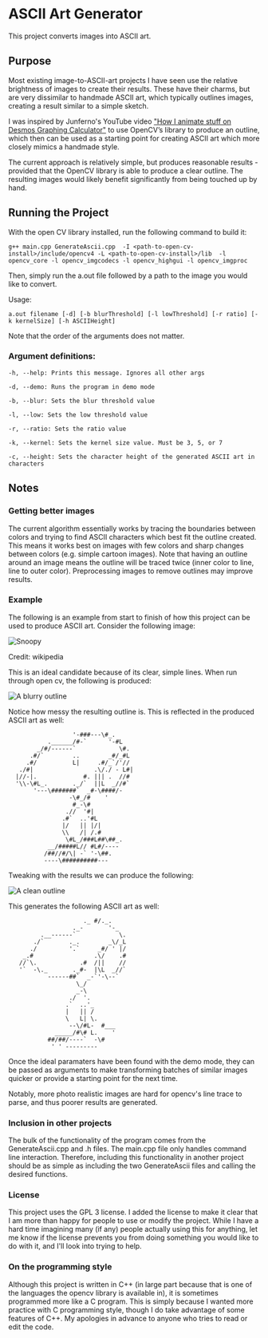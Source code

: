 # ASCII Art Generator
This project converts images into ASCII art.

## Purpose
Most existing image-to-ASCII-art projects I have seen use the relative brightness of images to create their results. These have their charms, but are very dissimilar to handmade ASCII art, which typically outlines images, creating a result similar to a simple sketch. 

I was inspired by Junferno's YouTube video ["How I animate stuff on Desmos Graphing Calculator"](https://www.youtube.com/watch?v=BQvBq3K50u8) to use OpenCV’s library to produce an outline, which then can be used as a starting point for creating ASCII art which more closely mimics a handmade style. 

The current approach is relatively simple, but produces reasonable results - provided that the OpenCV library is able to produce a clear outline. The resulting images would likely benefit significantly from being touched up by hand. 

## Running the Project
With the open CV library installed, run the following command to build it: 

`g++ main.cpp GenerateAscii.cpp  -I <path-to-open-cv-install>/include/opencv4 -L <path-to-open-cv-install>/lib  -l opencv_core -l opencv_imgcodecs -l opencv_highgui -l opencv_imgproc`

Then, simply run the a.out file followed by a path to the image you would like to convert. 

Usage:

 `a.out filename [-d] [-b blurThreshold] [-l lowThreshold] [-r ratio] [-k kernelSize] [-h ASCIIHeight]`

Note that the order of the arguments does not matter. 

### Argument definitions: 

`-h, --help: Prints this message. Ignores all other args`

`-d, --demo: Runs the program in demo mode`

`-b, --blur: Sets the blur threshold value`

`-l, --low: Sets the low threshold value`

`-r, --ratio: Sets the ratio value`

`-k, --kernel: Sets the kernel size value. Must be 3, 5, or 7`

`-c, --height: Sets the character height of the generated ASCII art in characters`

## Notes
### Getting better images
The current algorithm essentially works by tracing the boundaries between colors and trying to find ASCII characters which best fit the outline created. This means it works best on images with few colors and sharp changes between colors (e.g. simple cartoon images). Note that having an outline around an image means the outline will be traced twice (inner color to line, line to outer color). Preprocessing images to remove outlines may improve results. 

### Example
The following is an example from start to finish of how this project can be used to produce ASCII art. Consider the following image:

![Snoopy](https://upload.wikimedia.org/wikipedia/en/5/53/Snoopy_Peanuts.png)

Credit: wikipedia

This is an ideal candidate because of its clear, simple lines. When run through open cv, the following is produced: 

![A blurry outline](images/snoopy_linesRough.PNG)

Notice how messy the resulting outline is. This is reflected in the produced ASCII art as well:

                      '-###---\#_.        
               .______/#-`      '-#L      
            _/#/------`            \#.    
          .#/`        ..        _#/_#L    
         .#/          L|     .#/_`/'//    
       ./#|                 .\/./ - L#|   
      |//-|.             #. ||| .  //#    
      '\\-\#L_.       ._/`  ||L  _//#`    
           '---\#######`  _#-\####/-      
                     -\#_/#    '          
                      #_-\#               
                    .//  '#|              
                   .#`  ..'#L             
                   |/   || |/|            
                   \\   /| /.#            
                    \#L_/###L##\##_.      
               __/#####L// #L#/----       
              /##//#/\| -` '-\##.         
              ----\##########---          

Tweaking with the results we can produce the following:

![A clean outline](images/snoopy_linesClean.PNG)

This generates the following ASCII art as well: 
                                          
                         ._ #/._.         
                      ._-       '-_       
             .__------`            \.     
           ./`       ._.        _\/_L     
          ./         '.`     _#/ ' |/     
        _.#                 .\/    .#     
       //`\.            .#  /||    //     
       '`  -\._       ._#-  |\L  _//`     
               ------##`  _-`'-\--`       
                       \_/                
                       _-\                
                     ./  '.               
                    .`  ..'_              
                    |   || /              
                    \   L| \.             
                     --\/#L-  #___        
                 _____/#\# L.    '        
               ##/##/----`  -\#           
                ' ' ---------             
                                          

Once the ideal paramaters have been found with the demo mode, they can be passed as arguments to make transforming batches of similar images quicker or provide a starting point for the next time. 


Notably, more photo realistic images are hard for opencv's line trace to parse, and thus poorer results are generated. 

### Inclusion in other projects
The bulk of the functionality of the program comes from the GenerateAscii.cpp and .h files. The main.cpp file only handles command line interaction. Therefore, including this functionality in another project should be as simple as including the two GenerateAscii files and calling the desired functions. 

### License
This project uses the GPL 3 license. I added the license to make it clear that I am more than happy for people to use or modify the project. While I have a hard time imagining many (if any) people actually using this for anything, let me know if the license prevents you from doing something you would like to do with it, and I'll look into trying to help.

### On the programming style
Although this project is written in C++ (in large part because that is one of the languages the opencv library is available in), it is sometimes programmed more like a C program. This is simply because I wanted more practice with C programming style, though I do take advantage of some features of C++. My apologies in advance to anyone who tries to read or edit the code.
